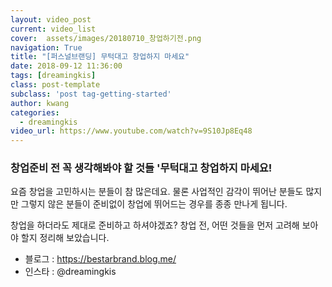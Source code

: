 ```yaml
---
layout: video_post
current: video_list
cover:  assets/images/20180710_창업하기전.png
navigation: True
title: "[퍼스널브랜딩] 무턱대고 창업하지 마세요"
date: 2018-09-12 11:36:00
tags: [dreamingkis]
class: post-template
subclass: 'post tag-getting-started'
author: kwang
categories:
  - dreamingkis
video_url: https://www.youtube.com/watch?v=9S10Jp8Eq48
---
```


### **창업준비 전 꼭 생각해봐야 할 것들 '무턱대고 창업하지 마세요!**

요즘 창업을 고민하시는 분들이 참 많은데요. 
물론 사업적인 감각이 뛰어난 분들도 많지만 그렇지 않은 분들이 
준비없이 창업에 뛰어드는 경우를 종종 만나게 됩니다. 

창업을 하더라도 제대로 준비하고 하셔야겠죠? 
창업 전, 어떤 것들을 먼저 고려해 보아야 할지 정리해 보았습니다. 

* 블로그 : https://bestarbrand.blog.me/
* 인스타 : @dreamingkis

